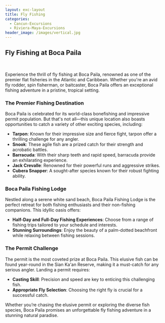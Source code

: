 ```yaml
---
layout: exc-layout
title: Fly Fishing 
categories:
  - Cancun-Excursions
  - Riviera-Maya-Excursions
header_image: /images/vertical.jpg
---
```

## Fly Fishing at Boca Paila

&nbsp;

Experience the thrill of fly fishing at Boca Paila, renowned as one of the premier flat fisheries in the Atlantic and Caribbean. Whether you're an avid fly rodder, spin fisherman, or baitcaster, Boca Paila offers an exceptional fishing adventure in a pristine, tropical setting.

### The Premier Fishing Destination

Boca Paila is celebrated for its world-class bonefishing and impressive permit population. But that's not all—this unique location also boasts opportunities to catch a variety of other exciting species, including:

- **Tarpon**: Known for their impressive size and fierce fight, tarpon offer a thrilling challenge for any angler.
- **Snook**: These agile fish are a prized catch for their strength and acrobatic battles.
- **Barracuda**: With their sharp teeth and rapid speed, barracuda provide an exhilarating experience.
- **Jack Crevalle**: Renowned for their powerful runs and aggressive strikes.
- **Cubera Snapper**: A sought-after species known for their robust fighting ability.

### Boca Paila Fishing Lodge

Nestled along a serene white sand beach, Boca Paila Fishing Lodge is the perfect retreat for both fishing enthusiasts and their non-fishing companions. This idyllic oasis offers:

- **Half-Day and Full-Day Fishing Experiences**: Choose from a range of fishing trips tailored to your schedule and interests.
- **Stunning Surroundings**: Enjoy the beauty of a palm-dotted beachfront while relaxing between fishing sessions.

### The Permit Challenge

The permit is the most coveted prize at Boca Paila. This elusive fish can be found year-round in the Sian Ka'an Reserve, making it a must-catch for any serious angler. Landing a permit requires:

- **Casting Skill**: Precision and speed are key to enticing this challenging fish.
- **Appropriate Fly Selection**: Choosing the right fly is crucial for a successful catch.

Whether you’re chasing the elusive permit or exploring the diverse fish species, Boca Paila promises an unforgettable fly fishing adventure in a stunning natural paradise.
